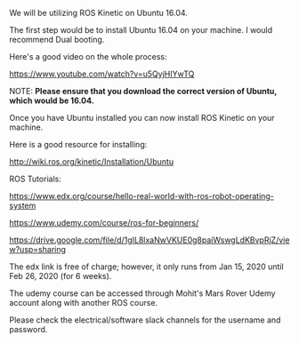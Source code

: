We will be utilizing ROS Kinetic on Ubuntu 16.04. 

The first step would be to install Ubuntu 16.04 on your machine. I would recommend Dual booting.

Here's a good video on the whole process:

https://www.youtube.com/watch?v=u5QyjHIYwTQ

NOTE:
**Please ensure that you download the correct version of Ubuntu, which would be 16.04.**

Once you have Ubuntu installed you can now install ROS Kinetic on your machine.

Here is a good resource for installing:

http://wiki.ros.org/kinetic/Installation/Ubuntu

ROS Tutorials:

https://www.edx.org/course/hello-real-world-with-ros-robot-operating-system

https://www.udemy.com/course/ros-for-beginners/

https://drive.google.com/file/d/1gIL8lxaNwVKUE0g8paiWswgLdKBvpRjZ/view?usp=sharing

The edx link is free of charge; however, it only runs from Jan 15, 2020 until Feb 26, 2020 (for 6 weeks).

The udemy course can be accessed through Mohit's Mars Rover Udemy account along with another ROS course.

Please check the electrical/software slack channels for the username and password.


